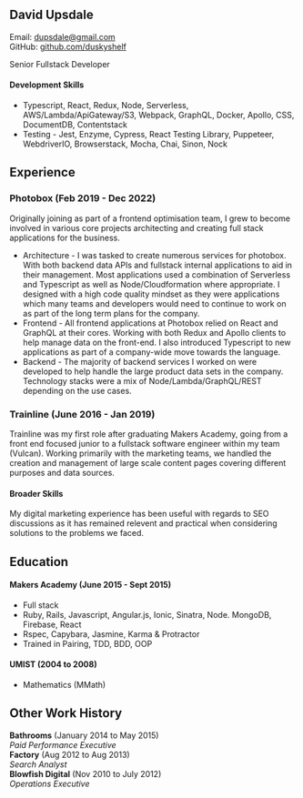## David Upsdale

Email: dupsdale@gmail.com  
GitHub: [github.com/duskyshelf](https://github.com/duskyshelf)

Senior Fullstack Developer

#### Development Skills

- Typescript, React, Redux, Node, Serverless, AWS/Lambda/ApiGateway/S3, Webpack, GraphQL, Docker, Apollo, CSS, DocumentDB, Contentstack
- Testing - Jest, Enzyme, Cypress, React Testing Library, Puppeteer, WebdriverIO, Browserstack, Mocha, Chai, Sinon, Nock

## Experience

### Photobox (Feb 2019 - Dec 2022)

Originally joining as part of a frontend optimisation team, I grew to become involved in various core projects architecting and creating full stack applications for the business.

- Architecture - I was tasked to create numerous services for photobox. With both backend data APIs and fullstack internal applications to aid in their management. Most applications used a combination of Serverless and Typescript as well as Node/Cloudformation where appropriate. I designed with a high code quality mindset as they were applications which many teams and developers would need to continue to work on as part of the long term plans for the company.
- Frontend - All frontend applications at Photobox relied on React and GraphQL at their cores. Working with both Redux and Apollo clients to help manage data on the front-end. I also introduced Typescript to new applications as part of a company-wide move towards the language.
- Backend - The majority of backend services I worked on were developed to help handle the large product data sets in the company. Technology stacks were a mix of Node/Lambda/GraphQL/REST depending on the use cases.

### Trainline (June 2016 - Jan 2019)

Trainline was my first role after graduating Makers Academy, going from a front end focused junior to a fullstack software engineer within my team (Vulcan). Working primarily with the marketing teams, we handled the creation and management of large scale content pages covering different purposes and data sources.

#### Broader Skills

My digital marketing experience has been useful with regards to SEO discussions as it has remained relevent and practical when considering solutions to the problems we faced.

## Education

#### Makers Academy (June 2015 - Sept 2015)

- Full stack
- Ruby, Rails, Javascript, Angular.js, Ionic, Sinatra, Node. MongoDB, Firebase, React
- Rspec, Capybara, Jasmine, Karma & Protractor
- Trained in Pairing, TDD, BDD, OOP

#### UMIST (2004 to 2008)

- Mathematics (MMath)

## Other Work History

**Bathrooms** (January 2014 to May 2015)  
_Paid Performance Executive_  
**Factory** (Aug 2012 to Aug 2013)  
_Search Analyst_  
**Blowfish Digital** (Nov 2010 to July 2012)  
_Operations Executive_

